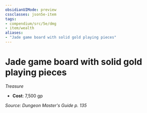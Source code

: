 ```yaml
---
obsidianUIMode: preview
cssclasses: json5e-item
tags:
- compendium/src/5e/dmg
- item/wealth
aliases: 
- "Jade game board with solid gold playing pieces"
---
```

# Jade game board with solid gold playing pieces
*Treasure*  

- **Cost**: 7,500 gp

*Source: Dungeon Master's Guide p. 135*